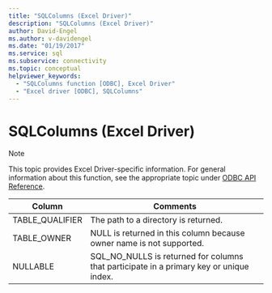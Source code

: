 ```yaml
---
title: "SQLColumns (Excel Driver)"
description: "SQLColumns (Excel Driver)"
author: David-Engel
ms.author: v-davidengel
ms.date: "01/19/2017"
ms.service: sql
ms.subservice: connectivity
ms.topic: conceptual
helpviewer_keywords:
  - "SQLColumns function [ODBC], Excel Driver"
  - "Excel driver [ODBC], SQLColumns"
---
```

# SQLColumns (Excel Driver)
> [!NOTE]  
>  This topic provides Excel Driver-specific information. For general information about this function, see the appropriate topic under [ODBC API Reference](../../odbc/reference/syntax/odbc-api-reference.md).  
  
|Column|Comments|  
|------------|--------------|  
|TABLE_QUALIFIER|The path to a directory is returned.|  
|TABLE_OWNER|NULL is returned in this column because owner name is not supported.|  
|NULLABLE|SQL_NO_NULLS is returned for columns that participate in a primary key or unique index.|
